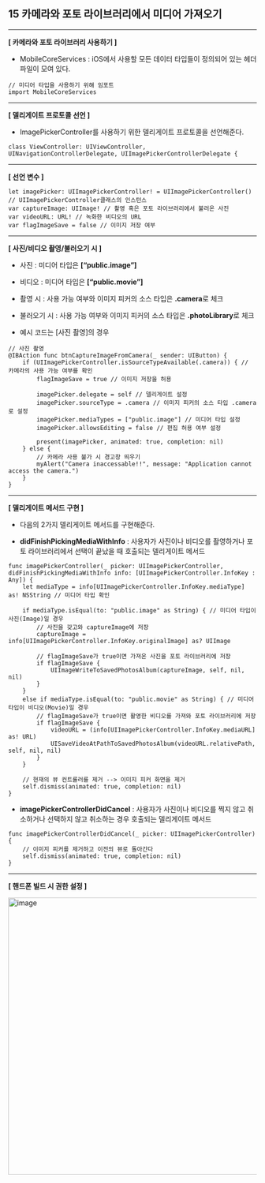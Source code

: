 ## 15 카메라와 포토 라이브러리에서 미디어 가져오기
----

**[ 카메라와 포토 라이브러리 사용하기 ]**
- MobileCoreServices : iOS에서 사용할 모든 데이터 타입들이 정의되어 있는 헤더 파일이 모여 있다.
```
// 미디어 타입을 사용하기 위해 임포트
import MobileCoreServices
```
----


**[ 델리게이트 프로토콜 선언 ]**
- ImagePickerController를 사용하기 위한 델리게이트 프로토콜을 선언해준다.
```
class ViewController: UIViewController, UINavigationControllerDelegate, UIImagePickerControllerDelegate {
```


----
**[ 선언 변수 ]**
```
let imagePicker: UIImagePickerController! = UIImagePickerController() // UIImagePickerController클래스의 인스턴스
var captureImage: UIImage! // 촬영 혹은 포토 라이브러리에서 불러온 사진
var videoURL: URL! // 녹화한 비디오의 URL
var flagImageSave = false // 이미지 저장 여부
```


----
**[ 사진/비디오 촬영/불러오기 시 ]**
- 사진 : 미디어 타입은 **[“public.image”]**
- 비디오 :  미디어 타입은 **[“public.movie”]**
- 촬영 시 : 사용 가능 여부와 이미지 피커의 소스 타입은 **.camera**로 체크
- 불러오기 시 : 사용 가능 여부와 이미지 피커의 소스 타입은 **.photoLibrary**로 체크


- 예시 코드는 [사진 촬영]의 경우
```
// 사진 촬영
@IBAction func btnCaptureImageFromCamera(_ sender: UIButton) {
    if (UIImagePickerController.isSourceTypeAvailable(.camera)) { // 카메라의 사용 가능 여부를 확인
        flagImageSave = true // 이미지 저장을 허용
        
        imagePicker.delegate = self // 델리게이트 설정
        imagePicker.sourceType = .camera // 이미지 피커의 소스 타입 .camera로 설정
        imagePicker.mediaTypes = ["public.image"] // 미디어 타입 설정
        imagePicker.allowsEditing = false // 편집 허용 여부 설정
        
        present(imagePicker, animated: true, completion: nil)
    } else {
        // 카메라 사용 불가 시 경고창 띄우기
        myAlert("Camera inaccessable!!", message: "Application cannot access the camera.")
    }
}
```


----
**[ 델리게이트 메서드 구현 ]**
- 다음의 2가지 델리게이트 메서드를 구현해준다.

- **didFinishPickingMediaWithInfo** : 사용자가 사진이나 비디오를 촬영하거나 포토 라이브러리에서 선택이 끝났을 때 호출되는 델리게이트 메서드
```
func imagePickerController(_ picker: UIImagePickerController, didFinishPickingMediaWithInfo info: [UIImagePickerController.InfoKey : Any]) {
    let mediaType = info[UIImagePickerController.InfoKey.mediaType] as! NSString // 미디어 타입 확인
    
    if mediaType.isEqual(to: "public.image" as String) { // 미디어 타입이 사진(Image)일 경우
        // 사진을 갖고와 captureImage에 저장
        captureImage = info[UIImagePickerController.InfoKey.originalImage] as? UIImage
        
        // flagImageSave가 true이면 가져온 사진을 포토 라이브러리에 저장
        if flagImageSave {
            UIImageWriteToSavedPhotosAlbum(captureImage, self, nil, nil)
        }
    }
    else if mediaType.isEqual(to: "public.movie" as String) { // 미디어 타입이 비디오(Movie)일 경우
        // flagImageSave가 true이면 활영한 비디오를 가져와 포토 라이브러리에 저장
        if flagImageSave {
            videoURL = (info[UIImagePickerController.InfoKey.mediaURL] as! URL)
            UISaveVideoAtPathToSavedPhotosAlbum(videoURL.relativePath, self, nil, nil)
        }
    }
    
    // 현재의 뷰 컨트롤러를 제거 --> 이미지 피커 화면을 제거
    self.dismiss(animated: true, completion: nil)
}
```
- **imagePickerControllerDidCancel** : 사용자가 사진이나 비디오를 찍지 않고 취소하거나 선택하지 않고 취소하는 경우 호출되는 델리게이트 메서드
```
func imagePickerControllerDidCancel(_ picker: UIImagePickerController) {
	// 이미지 피커를 제거하고 이전의 뷰로 돌아간다
    self.dismiss(animated: true, completion: nil)
}
```


----
**[ 핸드폰 빌드 시 권한 설정 ]**

<img width="562" alt="image" src="https://user-images.githubusercontent.com/89764127/224558804-50385cb4-9c74-4691-b201-6a9491b99180.png">
